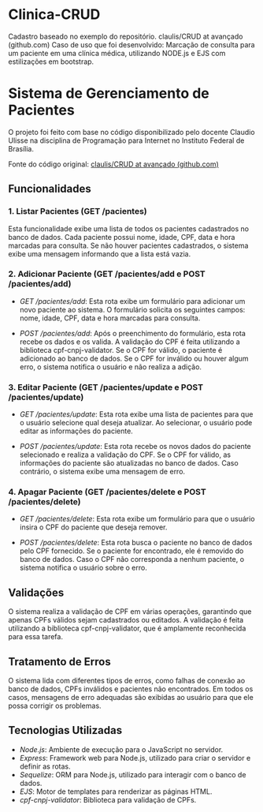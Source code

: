 # Clinica-CRUD
Cadastro baseado no exemplo do repositório. claulis/CRUD at avançado (github.com)  Caso de uso que foi desenvolvido: Marcação de consulta para um paciente em uma clínica médica, utilizando NODE.js e EJS com estilizações em bootstrap. 
# Sistema de Gerenciamento de Pacientes

O projeto foi feito com base no código disponibilizado pelo docente Claudio Ulisse na disciplina de Programação para Internet no Instituto Federal de Brasília.

Fonte do código original: [claulis/CRUD at avançado (github.com)](https://github.com/claulis/CRUD/tree/avançado)

## Funcionalidades

### 1. Listar Pacientes (GET /pacientes)
Esta funcionalidade exibe uma lista de todos os pacientes cadastrados no banco de dados. Cada paciente possui nome, idade, CPF, data e hora marcadas para consulta. Se não houver pacientes cadastrados, o sistema exibe uma mensagem informando que a lista está vazia.

### 2. Adicionar Paciente (GET /pacientes/add e POST /pacientes/add)
- *GET /pacientes/add*: Esta rota exibe um formulário para adicionar um novo paciente ao sistema. O formulário solicita os seguintes campos: nome, idade, CPF, data e hora marcadas para consulta.
  
- *POST /pacientes/add*: Após o preenchimento do formulário, esta rota recebe os dados e os valida. A validação do CPF é feita utilizando a biblioteca cpf-cnpj-validator. Se o CPF for válido, o paciente é adicionado ao banco de dados. Se o CPF for inválido ou houver algum erro, o sistema notifica o usuário e não realiza a adição.

### 3. Editar Paciente (GET /pacientes/update e POST /pacientes/update)
- *GET /pacientes/update*: Esta rota exibe uma lista de pacientes para que o usuário selecione qual deseja atualizar. Ao selecionar, o usuário pode editar as informações do paciente.
  
- *POST /pacientes/update*: Esta rota recebe os novos dados do paciente selecionado e realiza a validação do CPF. Se o CPF for válido, as informações do paciente são atualizadas no banco de dados. Caso contrário, o sistema exibe uma mensagem de erro.

### 4. Apagar Paciente (GET /pacientes/delete e POST /pacientes/delete)
- *GET /pacientes/delete*: Esta rota exibe um formulário para que o usuário insira o CPF do paciente que deseja remover.
  
- *POST /pacientes/delete*: Esta rota busca o paciente no banco de dados pelo CPF fornecido. Se o paciente for encontrado, ele é removido do banco de dados. Caso o CPF não corresponda a nenhum paciente, o sistema notifica o usuário sobre o erro.

## Validações
O sistema realiza a validação de CPF em várias operações, garantindo que apenas CPFs válidos sejam cadastrados ou editados. A validação é feita utilizando a biblioteca cpf-cnpj-validator, que é amplamente reconhecida para essa tarefa.

## Tratamento de Erros
O sistema lida com diferentes tipos de erros, como falhas de conexão ao banco de dados, CPFs inválidos e pacientes não encontrados. Em todos os casos, mensagens de erro adequadas são exibidas ao usuário para que ele possa corrigir os problemas.

## Tecnologias Utilizadas
- *Node.js*: Ambiente de execução para o JavaScript no servidor.
- *Express*: Framework web para Node.js, utilizado para criar o servidor e definir as rotas.
- *Sequelize*: ORM para Node.js, utilizado para interagir com o banco de dados.
- *EJS*: Motor de templates para renderizar as páginas HTML.
- *cpf-cnpj-validator*: Biblioteca para validação de CPFs.
